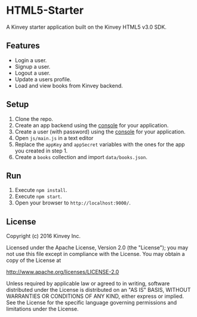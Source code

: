 # HTML5-Starter
A Kinvey starter application built on the Kinvey HTML5 v3.0 SDK.

## Features

* Login a user.
* Signup a user.
* Logout a user.
* Update a users profile.
* Load and view books from Kinvey backend.

## Setup

1. Clone the repo.
2. Create an app backend using the [console](http://console.kinvey.com) for your application.
2. Create a user (with password) using the [console](http://console.kinvey.com) for your application.
3. Open `js/main.js` in a text editor
4. Replace the `appKey` and `appSecret` variables with the ones for the app you created in step 1.
5. Create a `books` collection and import `data/books.json`.

## Run

1. Execute `npm install`.
2. Execute `npm start`.
3. Open your browser to `http://localhost:9000/`.

## License

Copyright (c) 2016 Kinvey Inc.

Licensed under the Apache License, Version 2.0 (the "License"); you may not use this file except
in compliance with the License. You may obtain a copy of the License at

 http://www.apache.org/licenses/LICENSE-2.0

Unless required by applicable law or agreed to in
writing, software distributed under the License
is distributed on an "AS IS" BASIS, WITHOUT WARRANTIES OR CONDITIONS OF ANY KIND, either express
or implied. See the License for the specific language governing permissions and limitations under
the License.
